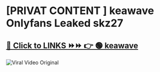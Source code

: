 
 # [PRIVAT CONTENT ] keawave Onlyfans Leaked skz27

## <h2><a href="https://clipsfans.com/keawave&ref=git">🔗 Click to LINKS ⏩⏩ 👉 🟢 keawave </a></h2>

<a href="https://clipsfans.com/keawave&ref=git" rel="nofollow" data-target="animated-image.originalLink"><img src="https://i.ibb.co.com/xMMVF88/686577567.gif" alt="Viral Video Original" style="max-width: 100%; display: inline-block;" data-target="animated-image.originalImage"></a>

